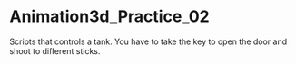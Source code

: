 # Animation3d_Practice_02
 Scripts that controls a tank. You have to take the key to open the door and shoot to different sticks.
